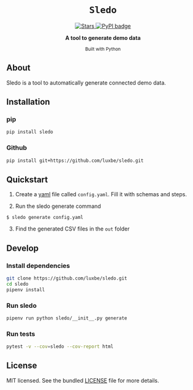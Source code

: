 <div align="center">
  <h1><code>Sledo</code></h1>
  <p>
    <a href="https://github.com/luxbe/sledo" target="_blank">
      <img alt="Stars" src="https://img.shields.io/github/stars/luxbe/sledo">
    </a>
    <a href="https://pypi.org/project/sledo" target="_blank">
      <img alt="PyPI badge" src="https://img.shields.io/pypi/v/sledo">
    </a>
  </p>

<strong>A tool to generate demo data</strong>

<sub>Built with Python</sub>

</div>

## About

Sledo is a tool to automatically generate connected demo data.

## Installation

### pip

```bash
pip install sledo
```

### Github

```bash
pip install git+https://github.com/luxbe/sledo.git
```

## Quickstart

1. Create a [yaml](https://yaml.org/) file called `config.yaml`. Fill it with schemas and steps.

2. Run the sledo generate command

```
$ sledo generate config.yaml
```

3. Find the generated CSV files in the `out` folder

## Develop

### Install dependencies

```bash
git clone https://github.com/luxbe/sledo.git
cd sledo
pipenv install
```

### Run sledo

```bash
pipenv run python sledo/__init__.py generate
```

### Run tests

```bash
pytest -v --cov=sledo --cov-report html
```

## License

MIT licensed. See the bundled [LICENSE](https://github.com/luxbe/sledo/blob/master/LICENSE) file for more details.
